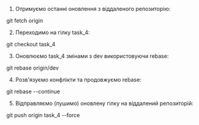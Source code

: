1. Отримуємо останні оновлення з віддаленого репозиторію:

git fetch origin

2. Переходимо на гілку task_4:

git checkout task_4

3. Оновлюємо task_4 змінами з dev використовуючи rebase:

git rebase origin/dev

4. Розв'язуємо конфлікти та продовжуємо rebase:

git rebase --continue

5. Відправляємо (пушимо) оновлену гілку на віддалений репозиторій:

git push origin task_4 --force
